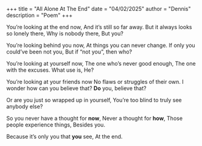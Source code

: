 +++
title = "All Alone At The End"
date = "04/02/2025"
author = "Dennis"
description = "Poem"
+++

You’re looking at the end now,
And it’s still so far away.
But it always looks so lonely there,
Why is nobody there,
But you?

You’re looking behind you now,
At things you can never change.
If only you could’ve been not you,
But if “not you”, then who?

You’re looking at yourself now, 
The one who’s never good enough,
The one with the excuses.
What use is,
He?

You’re looking at your friends now
No flaws or struggles of their own.
I wonder how can you believe that?
**Do** you, believe that?

Or are you just so wrapped up in yourself,
You’re too blind to truly see anybody else?

So you never have a thought for **now**,
Never a thought for **how**,
Those people experience things,
Besides you.

Because it’s only you that **you** see,
At the end.